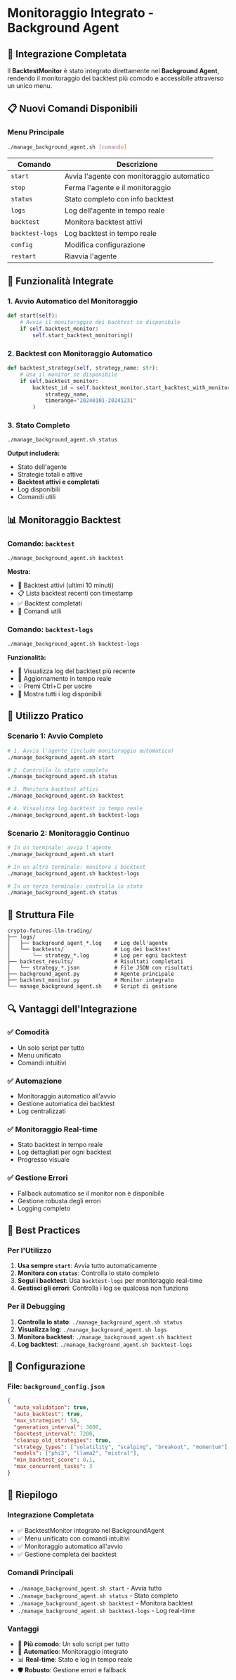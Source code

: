 # Monitoraggio Integrato - Background Agent

## 🎯 **Integrazione Completata**

Il **BacktestMonitor** è stato integrato direttamente nel **Background Agent**, rendendo il monitoraggio dei backtest più comodo e accessibile attraverso un unico menu.

## 📋 **Nuovi Comandi Disponibili**

### **Menu Principale**
```bash
./manage_background_agent.sh [comando]
```

| Comando | Descrizione |
|---------|-------------|
| `start` | Avvia l'agente con monitoraggio automatico |
| `stop` | Ferma l'agente e il monitoraggio |
| `status` | Stato completo con info backtest |
| `logs` | Log dell'agente in tempo reale |
| `backtest` | Monitora backtest attivi |
| `backtest-logs` | Log backtest in tempo reale |
| `config` | Modifica configurazione |
| `restart` | Riavvia l'agente |

## 🔧 **Funzionalità Integrate**

### **1. Avvio Automatico del Monitoraggio**
```python
def start(self):
    # Avvia il monitoraggio dei backtest se disponibile
    if self.backtest_monitor:
        self.start_backtest_monitoring()
```

### **2. Backtest con Monitoraggio Automatico**
```python
def backtest_strategy(self, strategy_name: str):
    # Usa il monitor se disponibile
    if self.backtest_monitor:
        backtest_id = self.backtest_monitor.start_backtest_with_monitoring(
            strategy_name, 
            timerange="20240101-20241231"
        )
```

### **3. Stato Completo**
```bash
./manage_background_agent.sh status
```

**Output includerà:**
- Stato dell'agente
- Strategie totali e attive
- **Backtest attivi e completati**
- Log disponibili
- Comandi utili

## 📊 **Monitoraggio Backtest**

### **Comando: `backtest`**
```bash
./manage_background_agent.sh backtest
```

**Mostra:**
- 🔄 Backtest attivi (ultimi 10 minuti)
- 📋 Lista backtest recenti con timestamp
- ✅ Backtest completati
- 🔧 Comandi utili

### **Comando: `backtest-logs`**
```bash
./manage_background_agent.sh backtest-logs
```

**Funzionalità:**
- 📄 Visualizza log del backtest più recente
- 🔄 Aggiornamento in tempo reale
- 💡 Premi Ctrl+C per uscire
- 📁 Mostra tutti i log disponibili

## 🚀 **Utilizzo Pratico**

### **Scenario 1: Avvio Completo**
```bash
# 1. Avvia l'agente (include monitoraggio automatico)
./manage_background_agent.sh start

# 2. Controlla lo stato completo
./manage_background_agent.sh status

# 3. Monitora backtest attivi
./manage_background_agent.sh backtest

# 4. Visualizza log backtest in tempo reale
./manage_background_agent.sh backtest-logs
```

### **Scenario 2: Monitoraggio Continuo**
```bash
# In un terminale: avvia l'agente
./manage_background_agent.sh start

# In un altro terminale: monitora i backtest
./manage_background_agent.sh backtest-logs

# In un terzo terminale: controlla lo stato
./manage_background_agent.sh status
```

## 📁 **Struttura File**

```
crypto-futures-llm-trading/
├── logs/
│   ├── background_agent_*.log    # Log dell'agente
│   └── backtests/                # Log dei backtest
│       └── strategy_*.log        # Log per ogni backtest
├── backtest_results/             # Risultati completati
│   └── strategy_*.json           # File JSON con risultati
├── background_agent.py           # Agente principale
├── backtest_monitor.py           # Monitor integrato
└── manage_background_agent.sh    # Script di gestione
```

## 🔍 **Vantaggi dell'Integrazione**

### **✅ Comodità**
- Un solo script per tutto
- Menu unificato
- Comandi intuitivi

### **✅ Automazione**
- Monitoraggio automatico all'avvio
- Gestione automatica dei backtest
- Log centralizzati

### **✅ Monitoraggio Real-time**
- Stato backtest in tempo reale
- Log dettagliati per ogni backtest
- Progresso visuale

### **✅ Gestione Errori**
- Fallback automatico se il monitor non è disponibile
- Gestione robusta degli errori
- Logging completo

## 🎯 **Best Practices**

### **Per l'Utilizzo**
1. **Usa sempre `start`**: Avvia tutto automaticamente
2. **Monitora con `status`**: Controlla lo stato completo
3. **Segui i backtest**: Usa `backtest-logs` per monitoraggio real-time
4. **Gestisci gli errori**: Controlla i log se qualcosa non funziona

### **Per il Debugging**
1. **Controlla lo stato**: `./manage_background_agent.sh status`
2. **Visualizza log**: `./manage_background_agent.sh logs`
3. **Monitora backtest**: `./manage_background_agent.sh backtest`
4. **Log backtest**: `./manage_background_agent.sh backtest-logs`

## 🔧 **Configurazione**

### **File: `background_config.json`**
```json
{
  "auto_validation": true,
  "auto_backtest": true,
  "max_strategies": 50,
  "generation_interval": 3600,
  "backtest_interval": 7200,
  "cleanup_old_strategies": true,
  "strategy_types": ["volatility", "scalping", "breakout", "momentum"],
  "models": ["phi3", "llama2", "mistral"],
  "min_backtest_score": 0.1,
  "max_concurrent_tasks": 3
}
```

## 📝 **Riepilogo**

### **Integrazione Completata**
- ✅ BacktestMonitor integrato nel BackgroundAgent
- ✅ Menu unificato con comandi intuitivi
- ✅ Monitoraggio automatico all'avvio
- ✅ Gestione completa dei backtest

### **Comandi Principali**
- `./manage_background_agent.sh start` - Avvia tutto
- `./manage_background_agent.sh status` - Stato completo
- `./manage_background_agent.sh backtest` - Monitora backtest
- `./manage_background_agent.sh backtest-logs` - Log real-time

### **Vantaggi**
- 🎯 **Più comodo**: Un solo script per tutto
- 🔄 **Automatico**: Monitoraggio integrato
- 📊 **Real-time**: Stato e log in tempo reale
- 🛡️ **Robusto**: Gestione errori e fallback 